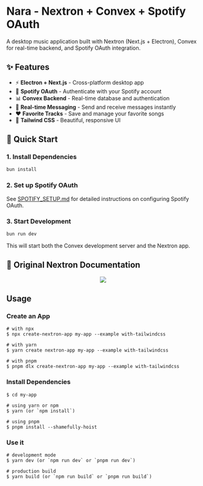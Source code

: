 # Nara - Nextron + Convex + Spotify OAuth

A desktop music application built with Nextron (Next.js + Electron), Convex for real-time backend, and Spotify OAuth integration.

## ✨ Features

- ⚡ **Electron + Next.js** - Cross-platform desktop app
- 🎵 **Spotify OAuth** - Authenticate with your Spotify account  
- 📊 **Convex Backend** - Real-time database and authentication
- 💬 **Real-time Messaging** - Send and receive messages instantly
- ❤️ **Favorite Tracks** - Save and manage your favorite songs
- 🎨 **Tailwind CSS** - Beautiful, responsive UI

## 🚀 Quick Start

### 1. Install Dependencies

```bash
bun install
```

### 2. Set up Spotify OAuth

See [SPOTIFY_SETUP.md](./SPOTIFY_SETUP.md) for detailed instructions on configuring Spotify OAuth.

### 3. Start Development

```bash
bun run dev
```

This will start both the Convex development server and the Nextron app.

## 📖 Original Nextron Documentation

<p align="center"><img src="https://i.imgur.com/a9QWW0v.png"></p>

## Usage

### Create an App

```
# with npx
$ npx create-nextron-app my-app --example with-tailwindcss

# with yarn
$ yarn create nextron-app my-app --example with-tailwindcss

# with pnpm
$ pnpm dlx create-nextron-app my-app --example with-tailwindcss
```

### Install Dependencies

```
$ cd my-app

# using yarn or npm
$ yarn (or `npm install`)

# using pnpm
$ pnpm install --shamefully-hoist
```

### Use it

```
# development mode
$ yarn dev (or `npm run dev` or `pnpm run dev`)

# production build
$ yarn build (or `npm run build` or `pnpm run build`)
```
